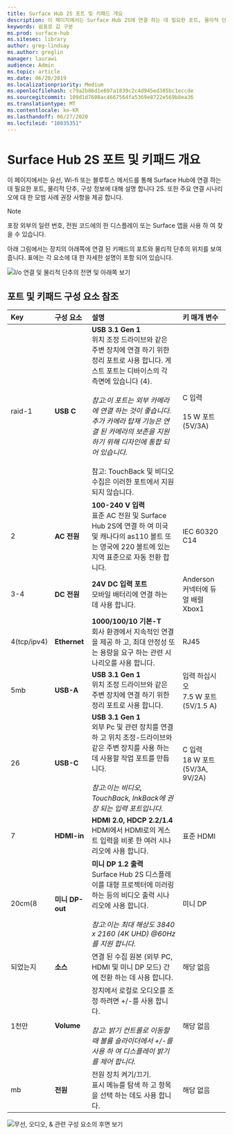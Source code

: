 ```yaml
---
title: Surface Hub 2S 포트 및 키패드 개요
description: 이 페이지에서는 Surface Hub 2S에 연결 하는 데 필요한 포트, 물리적 단추 및 구성 정보에 대해 설명 합니다.
keywords: 쉼표로 값 구분
ms.prod: surface-hub
ms.sitesec: library
author: greg-lindsay
ms.author: greglin
manager: laurawi
audience: Admin
ms.topic: article
ms.date: 06/20/2019
ms.localizationpriority: Medium
ms.openlocfilehash: c79a2b86d1e697a1839c2c4d945ed385bc1eccde
ms.sourcegitcommit: 109d1d7608ac4667564fa5369e8722e569b8ea36
ms.translationtype: MT
ms.contentlocale: ko-KR
ms.lasthandoff: 06/27/2020
ms.locfileid: "10835351"
---
```

# Surface Hub 2S 포트 및 키패드 개요

이 페이지에서는 유선, Wi-fi 또는 블루투스 메서드를 통해 Surface Hub에 연결 하는 데 필요한 포트, 물리적 단추, 구성 정보에 대해 설명 합니다 2S. 또한 주요 연결 시나리오에 대 한 모범 사례 권장 사항을 제공 합니다.

> [!NOTE]
> 포장 외부의 일련 번호, 전원 코드에의 한 디스플레이 또는 Surface 앱을 사용 하 여 찾을 수 있습니다. 

아래 그림에서는 장치의 아래쪽에 연결 된 키패드의 포트와 물리적 단추의 위치를 보여 줍니다. 표에는 각 요소에 대 한 자세한 설명이 포함 되어 있습니다.

 ![I/o 연결 및 물리적 단추의 전면 및 아래쪽 보기](images/hub2s-schematic.png)

## 포트 및 키패드 구성 요소 참조

|**Key**|**구성 요소**|**설명**|**키 매개 변수**|
|:--- |:--------- |:----------- |:-------------- |
| raid-1 | **USB C** | **USB 3.1 Gen 1** <br> 위치 조정 드라이브와 같은 주변 장치에 연결 하기 위한 정리 포트로 사용 합니다. 게스트 포트는 디바이스의 각 측면에 있습니다 (4).<br> <br> *참고:이 포트는 외부 카메라에 연결 하는 것이 좋습니다. 추가 카메라 탑재 기능은 연결 된 카메라의 보존을 지원 하기 위해 디자인에 통합 되어 있습니다.*<br> <br> 참고: TouchBack 및 비디오 수집은 이러한 포트에서 지원 되지 않습니다. | C 입력 <br> <br> 15 W 포트 (5V/3A)       |
| 2 | **AC 전원** | **100-240 V 입력** <br> 표준 AC 전원 및 Surface Hub 2S에 연결 하 여 미국 및 캐나다의 as110 볼트 또는 영국에 220 볼트에 있는 지역 표준으로 자동 전환 합니다. | IEC 60320 C14 |
| 3-4 | **DC 전원** | **24V DC 입력 포트** <br> 모바일 배터리에 연결 하는 데 사용 합니다. | Anderson 커넥터에 듀얼 배럴 Xbox1 |
| 4(tcp/ipv4) | **Ethernet** | **1000/100/10 기본-T** <br> 회사 환경에서 지속적인 연결을 제공 하 고, 최대 안정성 또는 용량을 요구 하는 관련 시나리오를 사용 합니다. | RJ45 |
| 5mb | **USB-A** | **USB 3.1 Gen 1** <br> 위치 조정 드라이브와 같은 주변 장치에 연결 하기 위한 정리 포트로 사용 합니다. | 입력 하십시오<br>7.5 W 포트 (5V/1.5 A) |
| 26 | **USB-C** | **USB 3.1 Gen 1** <br> 외부 Pc 및 관련 장치를 연결 하 고 위치 조정-드라이브와 같은 주변 장치를 사용 하는 데 사용할 작업 포트를 만듭니다.<br> <br> *참고:이는 비디오, TouchBack, InkBack에 권장 되는 입력 포트입니다.* | C 입력 <br> 18 W 포트 (5V/3A, 9V/2A) |
| 7 | **HDMI-in** | **HDMI 2.0, HDCP 2.2/1.4** <br> HDMI에서 HDMI로의 게스트 입력을 비롯 한 여러 시나리오에 사용 합니다. | 표준 HDMI |
| 20cm(8 | **미니 DP-out** | **미니 DP 1.2 출력** <br> Surface Hub 2S 디스플레이를 대형 프로젝터에 미러링 하는 등의 비디오 출력 시나리오에 사용 합니다.<br> <br> *참고:이는 최대 해상도 3840 x 2160 (4K UHD) @60Hz를 지원 합니다.* | 미니 DP |
| 되었는지 | **소스**  | 연결 된 수집 원본 (외부 PC, HDMI 및 미니 DP 모드) 간에 전환 하는 데 사용 합니다. | 해당 없음 |
| 1천만 | **Volume** | 장치에서 로컬로 오디오를 조정 하려면 +/-를 사용 합니다. <br> <br> *참고: 밝기 컨트롤로 이동할 때 볼륨 슬라이더에서 +/-를 사용 하 여 디스플레이 밝기를 제어 합니다.* | 해당 없음 |
| mb | **전원** | 전원 장치 켜기/끄기. <br> 표시 메뉴를 탐색 하 고 항목을 선택 하는 데도 사용 합니다. | 해당 없음 |

 ![무선, 오디오, & 관련 구성 요소의 후면 보기](images/hub2s-rear.png)
